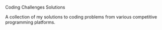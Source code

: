 Coding Challenges Solutions

A collection of my solutions to coding problems from various competitive programming platforms. 